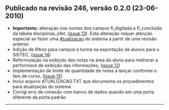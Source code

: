 ## Publicado na revisão 246, versão 0.2.0 (23-06-2010) ##

  * **Importante:** alteração nos nomes dos campos fl\_digitada e fl\_concluida da tabela disciplinas\_ofer, ([issue 13](https://code.google.com/p/sistema-academico-eprotec/issues/detail?id=13)). Esta alteração requer atenção especial ao fazer uma [Atualizacao](Atualizacao.md) do sistema a partir de uma revisão anterior
  * Adição de filtros para campus e turma na exportação de alunos para o SISTEC, ([issue 14](https://code.google.com/p/sistema-academico-eprotec/issues/detail?id=14))
  * Reformulação na exibição das notas na área do aluno para melhorar a performace de exibição das informações, ([issue 12](https://code.google.com/p/sistema-academico-eprotec/issues/detail?id=12))
  * Implementação de limite de quantidade de notas a lançar conforme o tipo de curso, ([issue 15](https://code.google.com/p/sistema-academico-eprotec/issues/detail?id=15))
  * Inclui arquivo ATUALIZACAO.TXT que documenta os procedimentos para atualização do sistema
  * Corrigi erro de conexão com banco de dados quando em uma porta diferente da porta padrão


---

